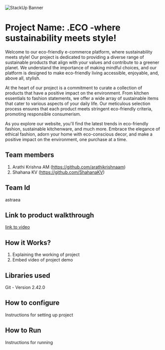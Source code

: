 ![StackUp Banner]([https://tinkerhub.frappe.cloud/files/stackup%20banner.jpeg])
# Project Name: .ECO  -where sustainability meets style! 
Welcome to our eco-friendly e-commerce platform, where sustainability meets style! Our project is dedicated to providing a diverse range of sustainable products that align with your values and contribute to a greener planet. We understand the importance of making mindful choices, and our platform is designed to make eco-friendly living accessible, enjoyable, and, above all, stylish.

At the heart of our project is a commitment to curate a collection of products that have a positive impact on the environment. From kitchen essentials to fashion statements, we offer a wide array of sustainable items that cater to various aspects of your daily life. Our meticulous selection process ensures that each product meets stringent eco-friendly criteria, promoting responsible consumerism.

As you explore our website, you'll find the latest trends in eco-friendly fashion, sustainable kitchenware, and much more. Embrace the elegance of ethical fashion, adorn your home with eco-conscious decor, and make a positive impact on the environment, one purchase at a time.
## Team members
1. Arathi Krishna AM (https://github.com/arathikrishnaam)
2. Shahana KV (https://github.com/ShahanaKV)
## Team Id
astraea
## Link to product walkthrough
[link to video](https://youtu.be/cJgCJCrlGc8)
## How it Works?
1. Explaining the working of project
2. Embed video of project demo
## Libraries used
Git - Version 2.42.0

## How to configure
Instructions for setting up project
## How to Run
Instructions for running
